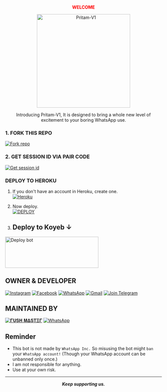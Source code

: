 <p align="center">
  <a
<p style="color:rgb(255, 0, 0);"><strong>WELCOME</strong></p>
<p align="center">
  <a href="https://youtu.be/WcA7GZuaN0A">
    <img alt="Pritam-V1" height="300" src="https://graph.org/file/2fa88b776ecdc757e9a43.jpg">
  </a>
</p>

<p align="center">Introducing Pritam-V1, It is designed to bring a whole new level of excitement to your boring WhatsApp use.</p>

<p align="center">
  <a aria-label="Pritam-v1 is free to use" 
    
---

### 1. FORK THIS REPO

<a href='https://github.com/officialpritam07/Pritam-V1/fork' target="_blank"><img alt='Fork repo' src='https://img.shields.io/badge/Fork This Repo-black?style=for-the-badge&logo=git&logoColor=white'/></a>

### 2. GET SESSION ID VIA PAIR CODE

[![Get session id](https://img.shields.io/badge/Get_session_id-Blue?style=for-the-badge&logo=appveyor)](https://replit.com/@officialpritam1/Pritam-V1#index.js)


### DEPLOY TO HEROKU

1. If you don't have an account in Heroku, create one.
    <br>
    <a href='https://signup.heroku.com/' target="_blank"><img alt='Heroku' src='https://img.shields.io/badge/-Create-black?style=for-the-badge&logo=heroku&logoColor=white'/></a>
2. Now deploy.
    <br>
    <a href='https://heroku.com/deploy' target="_blank"><img alt='DEPLOY' src='https://img.shields.io/badge/-DEPLOY-black?style=for-the-badge&logo=heroku&logoColor=white'/></a>



3. ## Deploy to Koyeb ↓

<a href="https://app.koyeb.com/services/deploy/?type=git&repository=github.com%2FPritam-V1%2FPritam-V1&branch=main&name=Pritam-V1&builder=dockerfile&env%5BAUTO_BLOCK=false%5D=&env%5BSESSION_ID%5D=your%20sessionid%20here&env%5BMODE%5D=public&env=%5BAUTO_READ%5D%3Dfalse&env%5BAUTO_STATUS_SEEN%5D=true" target="blank"><img align="center" src="https://i.imgur.com/PNoLtFq.png" width="300" height="100" alt="Deploy bot"/></a>




## OWNER & DEVELOPER
[![Instagram](https://img.shields.io/badge/-Instagram-E4405F?style=for-the-badge&logo=instagram&logoColor=white)](https://www.instagram.com/officialpritam.07)
[![Facebook](https://img.shields.io/badge/-Facebook-1877F2?style=for-the-badge&logo=facebook&logoColor=white)](https://www.facebook.com/officialpritam.007)
[![WhatsApp](https://img.shields.io/badge/WhatsApp-25D366?style=for-the-badge&logo=whatsapp&logoColor=white)](https://wa.me/916296678356)
[![Gmail](https://img.shields.io/badge/Gmail-D14836?style=for-the-badge&logo=gmail&logoColor=white)](mailto:officialpritam07@gmail.com)
[![Join Telegram](https://img.shields.io/badge/Telegram-Join%20Chat-brightgreen)](https://t.me/Officialpritam07)

## MAINTAINED BY

[![𝚪𝐔𝐒𝚮 𝚳𝚫𝐒𝚻𝚵𝚪](https://img.shields.io/badge/HRUTICK-4B92DB?style=for-the-badge&logo=github&logoColor=white)](https://github.com/Rushmaster12)
[![WhatsApp](https://img.shields.io/badge/WhatsApp-25D366?style=for-the-badge&logo=whatsapp&logoColor=white)](https://wa.me/917020728211)

## Reminder

- This bot is not made by `WhatsApp Inc.` So misusing the bot might `ban` your `WhatsApp account!` (Though your WhatsApp account can be unbanned only once.)
- I am not responsible for anything.
- Use at your own risk.

---

<p align="center">
  <strong><em>Keep supporting us.</em>
</p>
